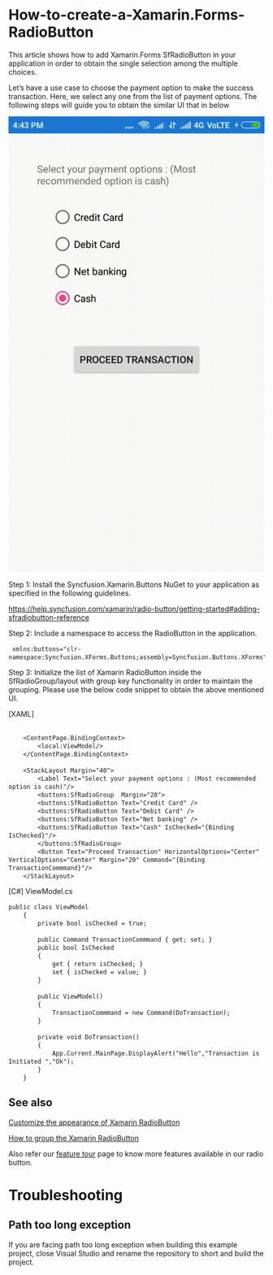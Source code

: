 # How-to-create-a-Xamarin.Forms-RadioButton

This article shows how to add Xamarin.Forms SfRadioButton in your application in order to obtain the single selection among the multiple choices. 

Let’s have a use case to choose the payment option to make the success transaction. Here, we select any one from the list of payment options. The following steps will guide you to obtain the similar UI that in below

![](Output.gif)

Step 1: Install the Syncfusion.Xamarin.Buttons NuGet to your application as specified in the following guidelines.

https://help.syncfusion.com/xamarin/radio-button/getting-started#adding-sfradiobutton-reference

Step 2: Include a namespace to access the RadioButton in the application.
```
 xmlns:buttons="clr-namespace:Syncfusion.XForms.Buttons;assembly=Syncfusion.Buttons.XForms"
 ```

Step 3: Initialize the list of Xamarin RadioButton inside the SfRadioGroup/layout with group key functionality in order to maintain the grouping. Please use the below code snippet to obtain the above mentioned UI.

[XAML]
```

    <ContentPage.BindingContext>
        <local:ViewModel/>
    </ContentPage.BindingContext>

    <StackLayout Margin="40">
        <Label Text="Select your payment options : (Most recommended option is cash)"/>
        <buttons:SfRadioGroup  Margin="20">
        <buttons:SfRadioButton Text="Credit Card" />
        <buttons:SfRadioButton Text="Debit Card" />
        <buttons:SfRadioButton Text="Net banking" />
        <buttons:SfRadioButton Text="Cash" IsChecked="{Binding IsChecked}"/>
        </buttons:SfRadioGroup>
        <Button Text="Proceed Transaction" HorizontalOptions="Center" VerticalOptions="Center" Margin="20" Command="{Binding TransactionCommmand}"/>
    </StackLayout>
```
[C#] ViewModel.cs
```
public class ViewModel
    {
        private bool isChecked = true;

        public Command TransactionCommmand { get; set; }
        public bool IsChecked
        {
            get { return isChecked; }
            set { isChecked = value; }
        }

        public ViewModel()
        {
            TransactionCommmand = new Command(DoTransaction);
        }
        
        private void DoTransaction()
        {
            App.Current.MainPage.DisplayAlert("Hello","Transaction is Initiated ","Ok");
        }
    }
```

## See also

[Customize the appearance of Xamarin RadioButton](https://help.syncfusion.com/xamarin/radio-button/visual-customization)

[How to group the Xamarin RadioButton](https://help.syncfusion.com/xamarin/radio-button/grouping)

Also refer our [feature tour](https://www.syncfusion.com/xamarin-ui-controls/xamarin-radio-button) page to know more features available in our radio button.

# Troubleshooting

## Path too long exception
If you are facing path too long exception when building this example project, close Visual Studio and rename the repository to short and build the project.

